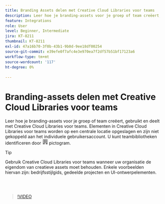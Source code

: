 ```yaml
---
title: Branding Assets delen met Creative Cloud Libraries voor teams
description: Leer hoe je branding-assets voor je groep of team creëert, gebruikt en deelt met Creative Cloud Libraries voor teams
feature: Integrations
role: User
level: Beginner, Intermediate
jira: KT-8211
thumbnail: KT-8211
exl-id: 47a16b70-3f0b-43b1-9b0d-9ee18df00254
source-git-commit: e39efe0f7afc4e3e970ea7f2df57b51bf17123a6
workflow-type: tm+mt
source-wordcount: '117'
ht-degree: 0%

---
```


# Branding-assets delen met Creative Cloud Libraries voor teams

Leer hoe je branding-assets voor je groep of team creëert, gebruikt en deelt met Creative Cloud Libraries voor teams. Elementen in Creative Cloud Libraries voor teams worden op een centrale locatie opgeslagen en zijn niet gekoppeld aan het individuele gebruikersaccount. U kunt teambibliotheken identificeren door ![afbeelding samenstellen](assets/Smock_Building_18_N.png) pictogram.

>[!TIP]
>
>Gebruik Creative Cloud Libraries voor teams wanneer uw organisatie de eigendom van creatieve assets moet behouden. Enkele voorbeelden hiervan zijn: bedrijfsstijlgids, gedeelde projecten en UI-ontwerpelementen.

<br> 

>[!VIDEO](https://video.tv.adobe.com/v/3449194?hidetitle=true&captions=dut)
